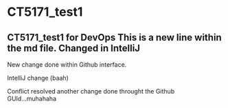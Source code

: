 # CT5171_test1
CT5171_test1 for DevOps
This is a new line within the md file.
Changed in IntelliJ
----


New change done within Github interface.




IntelliJ change (baah)

Conflict resolved
another change done throught the Github GUId...muhahaha